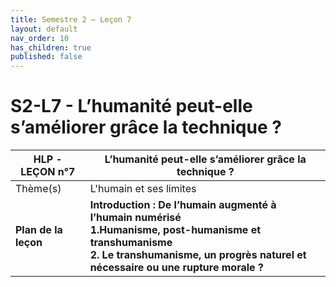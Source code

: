 ```yaml
---
title: Semestre 2 – Leçon 7
layout: default
nav_order: 10
has_children: true
published: false
---
```

# S2-L7 - L’humanité peut-elle s’améliorer grâce la technique ? 


| HLP - LEÇON n°7      | L’humanité peut-elle s’améliorer grâce la technique ?    |
| -------------------- | ------------------------ |
| Thème(s)             | L'humain et ses limites         |
| **Plan de la leçon** | **Introduction : De l’humain augmenté à l’humain numérisé<br />1.Humanisme, post-humanisme et transhumanisme<br />2. Le transhumanisme, un progrès naturel et nécessaire ou une rupture morale ?** |
